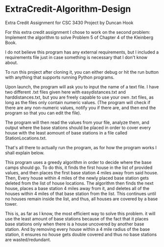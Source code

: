 # ExtraCredit-Algorithm-Design
Extra Credit Assignment for CSC 3430
Project by Duncan Hook

For this extra credit assignment I chose to work on the second problem: Implement the algorithm to solve Problem 5 of Chapter 4 of the Kleinberg Book.

I do not believe this program has any external requirements, but I included a requirements file just in case something is necessary that I don't know about. 

To run this project after cloning it, you can either debug or hit the run button with anything that supports running Python programs. 

Upon launch, the program will ask you to input the name of a text file. I have two different .txt files given here with easydistances.txt and harddistances.txt, but you are freely capable to use your own .txt files, as long as the files only contain numeric values. (The program will check if there are any non-numeric values, notify you if there are, and then end the program so that you can edit the file). 

The program will then read the values from your file, analyze them, and output where the base stations should be placed in order to cover every house with the least aomount of base stations in a file called StationLocations.txt. 

That's all there to actually run the program, as for how the program works I shall explain below. 

This program uses a greedy algorithm in order to decide where the base camps should go. 
To do this, it finds the first house in the list of provided values, and then places the first base station 4 miles away from said house.
Then, Every house within 4 miles of the newly placed base station gets deleted from the list of house locations.
The algorithm then finds the next house, places a base station 4 miles away from it, and deletes all of the houses within 4 miles of that base station from the list.
This continues until no houses remain inside the list, and thus, all houses are covered by a base tower.

This is, as far as I know, the most efficient way to solve this problem. it will use the least amount of base stations because of the fact that it places base stations only when there is a house uncovered by another base station. And by removing every house within a 4 mile radius of the base station, it ensures no house gets double covered and thus no base stations are wasted/redundant.
